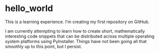 # hello_world
This is a learning experience. I'm creating my first repository on GitHub.

I am currently attempting to learn how to create short, mathematically interesting code snippets that can be distributed across multiple operating system platforms using PyInstaller. Things have not been going all that smoothly up to this point, but I persist.
